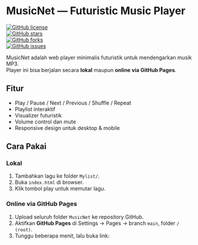 # MusicNet — Futuristic Music Player


[![GitHub license](https://img.shields.io/github/license/envy766/Music-Net)](LICENSE)  
[![GitHub stars](https://img.shields.io/github/stars/envy766/Music-Net?style=social)](https://github.com/envy766/Music-Net/stargazers)  
[![GitHub forks](https://img.shields.io/github/forks/envy766/Music-Net?style=social)](https://github.com/envy766/Music-Net/network/members)  
[![GitHub issues](https://img.shields.io/github/issues/envy766/Music-Net)](https://github.com/envy766/Music-Net/issues)  

MusicNet adalah web player minimalis futuristik untuk mendengarkan musik MP3.  
Player ini bisa berjalan secara **lokal** maupun **online via GitHub Pages**.

## Fitur
- Play / Pause / Next / Previous / Shuffle / Repeat
- Playlist interaktif
- Visualizer futuristik
- Volume control dan mute
- Responsive design untuk desktop & mobile

## Cara Pakai

### Lokal
1. Tambahkan lagu ke folder `Mylist/`.
2. Buka `index.html` di browser.
3. Klik tombol play untuk memutar lagu.

### Online via GitHub Pages
1. Upload seluruh folder `MusicNet` ke repository GitHub.
2. Aktifkan **GitHub Pages** di Settings → Pages → branch `main`, folder `/ (root)`.
3. Tunggu beberapa menit, lalu buka link:
